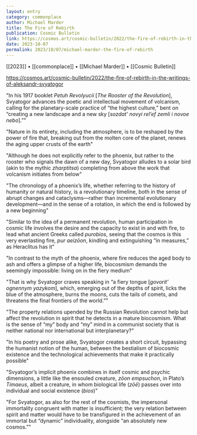 ```yaml
---
layout: entry
category: commonplace
author: Michael Marder
title: The Fire of Rebirth
publication: Cosmic Bulletin
link: https://cosmos.art/cosmic-bulletin/2022/the-fire-of-rebirth-in-the-writings-of-aleksandr-svyatogor
date: 2023-10-07
permalink: 2023/10/07/michael-marder-the-fire-of-rebirth
---
```


[[2023]] • [[commonplace]] • [[Michael Marder]] • [[Cosmic Bulletin]]

https://cosmos.art/cosmic-bulletin/2022/the-fire-of-rebirth-in-the-writings-of-aleksandr-svyatogor

"In his 1917 booklet *Petuh Revolyucii* [*The Rooster of the Revolution*], Svyatogor advances the poetic and intellectual movement of volcanism, calling for the planetary-scale practice of “the highest culture,” bent on “creating a new landscape and a new sky [*sozdat’ novyi rel’ef zemli i novoe nebo*].”"

"Nature in its entirety, including the atmosphere, is to be reshaped by the power of fire that, breaking out from the molten core of the planet, renews the aging upper crusts of the earth"

"Although he does not explicitly refer to the phoenix, but rather to the rooster who signals the dawn of a new day, Svyatogor alludes to a solar bird (akin to the mythic *zharptitsa*) completing from above the work that volcanism initiates from below"

"The chronology of a phoenix’s life, whether referring to the history of humanity or natural history, is a revolutionary timeline, both in the sense of abrupt changes and cataclysms—rather than incremental evolutionary development—and in the sense of a rotation, in which the end is followed by a new beginning"

"Similar to the idea of a permanent revolution, human participation in cosmic life involves the desire and the capacity to exist in and with fire, to lead what ancient Greeks called *purobios*, seeing that the cosmos *is* this very everlasting fire, *pur aeizōon*, kindling and extinguishing “in measures,” as Heraclitus has it"

"In contrast to the myth of the phoenix, where fire reduces the aged body to ash and offers a glimpse of a higher life, biocosmism demands the seemingly impossible: living on in the fiery medium"

"That is why Svyatogor craves speaking in “a fiery tongue [*govorit’ ognennym yazykom*], which, emerging out of the depths of spirit, licks the blue of the atmosphere, burns the moons, cuts the tails of comets, and threatens the final frontiers of the world.”"

"The property relations upended by the Russian Revolution cannot help but affect the revolution in spirit that he detects in a mature biocosmism. What is the sense of “my” body and “my” mind in a communist society that is neither national nor international but interplanetary?"

"In his poetry and prose alike, Svyatogor creates a short circuit, bypassing the humanist notion of the human, between the bestialism of biocosmic existence and the technological achievements that make it practically possible"

"Svyatogor’s implicit phoenix combines in itself cosmic and psychic dimensions, a little like the ensouled creature, *zōon empsuchon*, in Plato’s *Timaeus*, albeit a creature, in whom biological life (*zōē*) passes over into individual and social existence (*bios*)"

"For Svyatogor, as also for the rest of the cosmists, the impersonal immortality congruent with matter is insufficient; the very relation between spirit and matter would have to be transfigured in the achievement of an immortal but “dynamic” individuality, alongside “an absolutely new cosmos.”"
